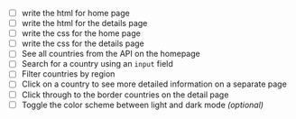 - [ ] write the html for home page
- [ ] write the html for the details page
- [ ] write the css for the home page
- [ ] write the css for the details page
- [ ] See all countries from the API on the homepage
- [ ] Search for a country using an `input` field
- [ ] Filter countries by region
- [ ] Click on a country to see more detailed information on a separate page
- [ ] Click through to the border countries on the detail page
- [ ] Toggle the color scheme between light and dark mode _(optional)_
